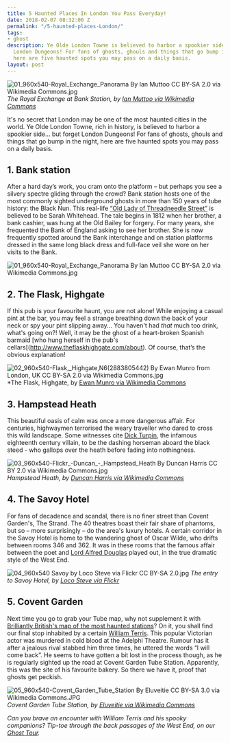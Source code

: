 ```yaml
---
title: 5 Haunted Places In London You Pass Everyday!
date: 2018-02-07 08:32:00 Z
permalink: "/5-haunted-places-London/"
tags:
- ghost
description: Ye Olde London Towne is believed to harbor a spookier side... but forget
  London Dungeons! For fans of ghosts, ghouls and things that go bump in the night,
  here are five haunted spots you may pass on a daily basis.
layout: post
---
```


![01_960x540-Royal_Exchange_Panorama By Ian Muttoo CC BY-SA 2.0 via Wikimedia Commons.jpg](/uploads/01_960x540-Royal_Exchange_Panorama%20By%20Ian%20Muttoo%20CC%20BY-SA%202.0%20via%20Wikimedia%20Commons.jpg)
*The Royal Exchange at Bank Station, by [Ian Muttoo via Wikimedia Commons](https://commons.wikimedia.org/wiki/File:Royal_Exchange_Panorama.jpg)*

It's no secret that London may be one of the most haunted cities in the world. Ye Olde London Towne, rich in history, is believed to harbor a spookier side... but forget London Dungeons! For fans of ghosts, ghouls and things that go bump in the night, here are five haunted spots you may pass on a daily basis.

## 1. Bank station

After a hard day’s work, you cram onto the platform – but perhaps you see a silvery spectre gliding through the crowd? Bank station hosts one of the most commonly sighted underground ghosts in more than 150 years of tube history: the Black Nun. This real-life [“Old Lady of Threadneedle Street”](https://www.historicmysteries.com/black-nun/) is believed to be Sarah Whitehead. The tale begins in 1812 when her brother, a bank cashier, was hung at the Old Bailey for forgery. For many years, she frequented the Bank of England asking to see her brother. She is now frequently spotted around the Bank interchange and on station platforms dressed in the same long black dress and full-face veil she wore on her visits to the Bank.

![01_960x540-Royal_Exchange_Panorama By Ian Muttoo CC BY-SA 2.0 via Wikimedia Commons.jpg](/uploads/01_960x540-Royal_Exchange_Panorama%20By%20Ian%20Muttoo%20CC%20BY-SA%202.0%20via%20Wikimedia%20Commons.jpg)

## 2. The Flask, Highgate

If this pub is your favourite haunt, you are not alone! While enjoying a casual pint at the bar, you may feel a strange breathing down the back of your neck or spy your pint slipping away... You haven't had *that* much too drink, what's going on?! Well, it may be the ghost of a heart-broken Spanish barmaid [who hung herself in the pub's cellars[(http://www.theflaskhighgate.com/about). Of course, that’s the obvious explanation!

![02_960x540-Flask,_Highgate,_N6_(2883805442) By Ewan Munro from London, UK CC BY-SA 2.0 via Wikimedia Commons.jpg](/uploads/02_960x540-Flask,_Highgate,_N6_(2883805442)%20By%20Ewan%20Munro%20from%20London,%20UK%20CC%20BY-SA%202.0%20via%20Wikimedia%20Commons.jpg)
*The Flask, Highgate, by [Ewan Munro via Wikimedia Commons](https://commons.wikimedia.org/wiki/File:Flask,_Highgate,_N6_(2883805442).jpg) 


## 3. Hampstead Heath

This beautiful oasis of calm was once a more dangerous affair. For centuries, highwaymen terrorised the weary traveller who dared to cross this wild landscape. Some witnesses cite [Dick Turpin](https://en.wikipedia.org/wiki/Dick_Turpin), the infamous eighteenth century villain, to be the dashing horseman aboard the black steed - who gallops over the heath before fading into nothingness.

![03_960x540-Flickr_-_Duncan__-_Hampstead_Heath By Duncan Harris CC BY 2.0 via Wikimedia Commons.jpg](/uploads/03_960x540-Flickr_-_Duncan__-_Hampstead_Heath%20By%20Duncan%20Harris%20CC%20BY%202.0%20via%20Wikimedia%20Commons.jpg)
*Hampstead Heath, by [Duncan Harris via Wikimedia Commons](https://commons.wikimedia.org/wiki/File:Flickr_-_Duncan~_-_Hampstead_Heath.jpg)*


## 4. The Savoy Hotel

For fans of decadence and scandal, there is no finer street than Covent Garden's, The Strand. The 40 theatres boast their fair share of phantoms, but so – more surprisingly – do the area's luxury hotels. A certain corridor in the Savoy Hotel is home to the wandering ghost of Oscar Wilde, who drifts between rooms 346 and 362. It was in these rooms that the famous affair between the poet and [Lord Alfred Douglas](https://famoushotels.org/news/oscar-wilde-at-hotels) played out, in the true dramatic style of the West End.

![04_960x540 Savoy by Loco Steve via Flickr CC BY-SA 2.0.jpg](/uploads/04_960x540%20Savoy%20by%20Loco%20Steve%20via%20Flickr%20CC%20BY-SA%202.0.jpg)
*The entry to Savoy Hotel, by [Loco Steve via Flickr](https://www.flickr.com/photos/locosteve/23528517700)*


## 5. Covent Garden

Next time you go to grab your Tube map, why not supplement it with [Brilliantly British's map of the most haunted stations](https://www.brilliantlybritish.com/blog/2015/10/27/londons-most-haunted-tube-stations/)? On it, you shall find our final stop inhabited by a certain [William Terris](https://www.spookyisles.com/2017/06/william-terriss-ghostly-encores/). This popular Victorian actor was murdered in cold blood at the Adelphi Theatre. Rumour has it after a jealous rival stabbed him three times, he uttered the words “I will come back”. He seems to have gotten a bit lost in the process though, as he is regularly sighted up the road at Covent Garden Tube Station. Apparently, this was the site of his favourite bakery. So there we have it, proof that ghosts get peckish.

![05_960x540-Covent_Garden_Tube_Station By Eluveitie CC BY-SA 3.0 via Wikimedia Commons.JPG](/uploads/05_960x540-Covent_Garden_Tube_Station%20By%20Eluveitie%20CC%20BY-SA%203.0%20via%20Wikimedia%20Commons.JPG)
*Covent Garden Tube Station, by [Eluveitie via Wikimedia Commons](https://commons.wikimedia.org/wiki/File:Covent_Garden_Tube_Station.JPG)*

*Can you brave an encounter with William Terris and his spooky companions? Tip-toe through the back passages of the West End, on our [Ghost Tour](https://www.insider-london.co.uk/tours/famous-ghosts-and-infamous-murders/).* 